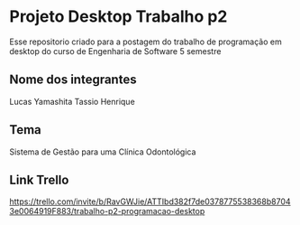 # Projeto Desktop Trabalho p2
Esse repositorio criado para a postagem do trabalho de programação em desktop do curso de Engenharia de Software 5 semestre

## Nome dos integrantes
Lucas Yamashita
Tassio Henrique

## Tema
Sistema de Gestão para uma Clínica Odontológica

## Link Trello
https://trello.com/invite/b/RavGWJie/ATTIbd382f7de0378775538368b87043e0064919F883/trabalho-p2-programacao-desktop
